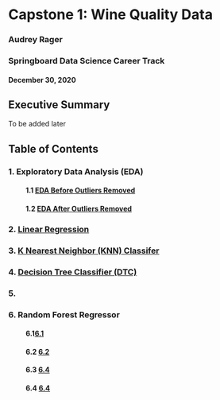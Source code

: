 # Capstone 1: Wine Quality Data
### Audrey Rager
### Springboard Data Science Career Track
#### December 30, 2020

## Executive Summary
To be added later


## Table of Contents
### 1. Exploratory Data Analysis (EDA)
#### &ensp;&ensp;&ensp;&ensp;&ensp;1.1 <a href="https://github.com/ahrager/Springboard/blob/master/Capstone1Project/001a_EDAandDataPrep_Capstone_1_WhiteWineQuality_20201230.ipynb" target="_blank">EDA Before Outliers Removed</a>
#### &ensp;&ensp;&ensp;&ensp;&ensp;1.2 <a href="https://github.com/ahrager/Springboard/blob/master/Capstone1Project/001b_EDAandDataPrep_Capstone_1_WhiteWineQuality_20201230.ipynb" target="_blank">EDA After Outliers Removed</a>
### 2. <a href="https://github.com/ahrager/Springboard/blob/master/Capstone1Project/002_Regression_Capstone_1_WhiteWineQuality_20201230.ipynb" target="_blank">Linear Regression</a>
### 3. <a href="https://github.com/ahrager/Springboard/blob/master/Capstone1Project/003_KNN_Capstone_1_WhiteWineQuality_20201230.ipynb" target="blank">K Nearest Neighbor (KNN) Classifer</a>
### 4. <a href="https://github.com/ahrager/Springboard/blob/master/Capstone1Project/004_DTC%20_Capstone1_WhiteWineQuality_20201230.ipynb" target=_blank>Decision Tree Classifier (DTC)</a>
### 5. <a href=""></a>
### 6. Random Forest Regressor
#### &ensp;&ensp;&ensp;&ensp;&ensp;6.1<a href="https://github.com/ahrager/Springboard/blob/master/Capstone1Project/006a_RandomForestRegressor_Capstone1_WhiteWineQualityOutliersRemoved_20210105.ipynb">6.1</a>
#### &ensp;&ensp;&ensp;&ensp;&ensp;6.2 <a href="https://github.com/ahrager/Springboard/blob/master/Capstone1Project/006b_RandomForestRegression_OutliersNOTRemoved_Capstone1WhiteWineQuality_20210105.ipynb">6.2</a>
#### &ensp;&ensp;&ensp;&ensp;&ensp;6.3 <a href="https://github.com/ahrager/Springboard/blob/master/Capstone1Project/006c_RandomForestRegression_OutliersRemoved_Capstone1RedWineQuality_20210105.ipynb">6.4</a>
#### &ensp;&ensp;&ensp;&ensp;&ensp;6.4 <a href="">6.4</a>



